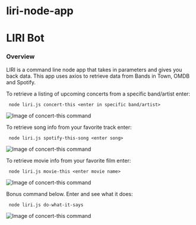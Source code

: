 # liri-node-app

# LIRI Bot

### Overview

LIRI is a command line node app that takes in parameters and gives you back data. This app uses axios to retrieve data from Bands in Town, OMDB and Spotify. 

To retrieve a listing of upcoming concerts from a specific band/artist enter:

``` node liri.js concert-this <enter in specific band/artist>```

![Image of concert-this command](images/concert-this_with_band.png)

To retrieve song info from your favorite track enter:

``` node liri.js spotify-this-song <enter song>```

![Image of concert-this command](images/spotify-this-song_with_song.png)

To retrieve movie info from your favorite film enter:

``` node liri.js movie-this <enter movie name>```

![Image of concert-this command](images/movie-this_with_movie.png)

Bonus command below. Enter and see what it does:

``` node liri.js do-what-it-says```

![Image of concert-this command](images/do-what-it-says.png)